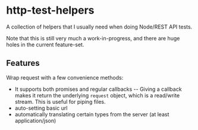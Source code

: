 http-test-helpers
=================

A collection of helpers that I usually need when doing Node/REST API tests.

Note that this is still very much a work-in-progress, and there are huge holes
in the current feature-set.


Features
--------

Wrap request with a few convenience methods:

- It supports both promises and regular callbacks
-- Giving a callback makes it return the underlying `request` object, which is
   a read/write stream. This is useful for piping files.
- auto-setting basic url
- automatically translating certain types from the server (at least application/json)
